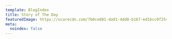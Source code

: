 ```yaml
---
template: BlogIndex
title: Story of The Day
featuredImage: https://ucarecdn.com/7b0ce801-da91-4dd8-b167-ed1bcc0f254b/
meta:
  noindex: false
---
```

